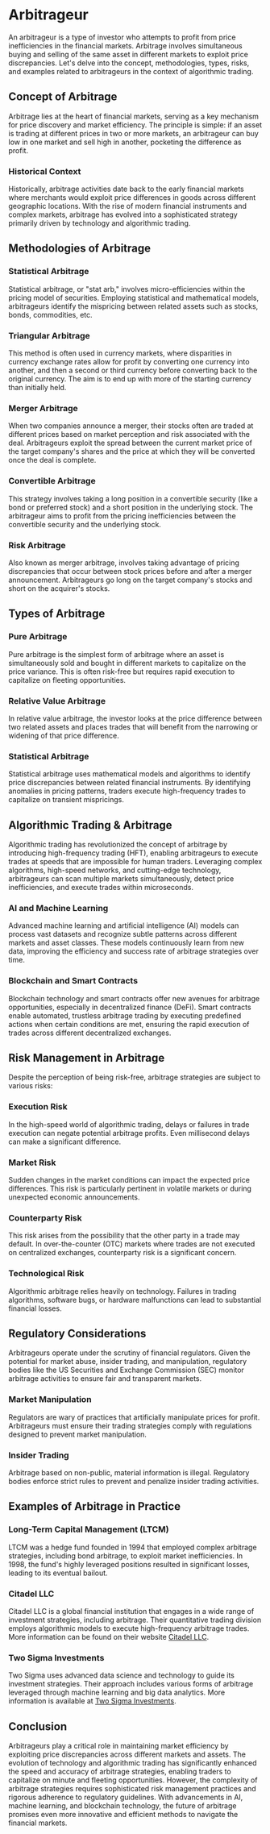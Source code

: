 # Arbitrageur

An arbitrageur is a type of investor who attempts to profit from price inefficiencies in the financial markets. Arbitrage involves simultaneous buying and selling of the same asset in different markets to exploit price discrepancies. Let's delve into the concept, methodologies, types, risks, and examples related to arbitrageurs in the context of algorithmic trading.

## Concept of Arbitrage
Arbitrage lies at the heart of financial markets, serving as a key mechanism for price discovery and market efficiency. The principle is simple: if an asset is trading at different prices in two or more markets, an arbitrageur can buy low in one market and sell high in another, pocketing the difference as profit.

### Historical Context
Historically, arbitrage activities date back to the early financial markets where merchants would exploit price differences in goods across different geographic locations. With the rise of modern financial instruments and complex markets, arbitrage has evolved into a sophisticated strategy primarily driven by technology and algorithmic trading.

## Methodologies of Arbitrage
### Statistical Arbitrage
Statistical arbitrage, or "stat arb," involves micro-efficiencies within the pricing model of securities. Employing statistical and mathematical models, arbitrageurs identify the mispricing between related assets such as stocks, bonds, commodities, etc.

### Triangular Arbitrage
This method is often used in currency markets, where disparities in currency exchange rates allow for profit by converting one currency into another, and then a second or third currency before converting back to the original currency. The aim is to end up with more of the starting currency than initially held.

### Merger Arbitrage
When two companies announce a merger, their stocks often are traded at different prices based on market perception and risk associated with the deal. Arbitrageurs exploit the spread between the current market price of the target company's shares and the price at which they will be converted once the deal is complete.

### Convertible Arbitrage
This strategy involves taking a long position in a convertible security (like a bond or preferred stock) and a short position in the underlying stock. The arbitrageur aims to profit from the pricing inefficiencies between the convertible security and the underlying stock.

### Risk Arbitrage
Also known as merger arbitrage, involves taking advantage of pricing discrepancies that occur between stock prices before and after a merger announcement. Arbitrageurs go long on the target company's stocks and short on the acquirer's stocks.

## Types of Arbitrage
### Pure Arbitrage
Pure arbitrage is the simplest form of arbitrage where an asset is simultaneously sold and bought in different markets to capitalize on the price variance. This is often risk-free but requires rapid execution to capitalize on fleeting opportunities.

### Relative Value Arbitrage
In relative value arbitrage, the investor looks at the price difference between two related assets and places trades that will benefit from the narrowing or widening of that price difference.

### Statistical Arbitrage
Statistical arbitrage uses mathematical models and algorithms to identify price discrepancies between related financial instruments. By identifying anomalies in pricing patterns, traders execute high-frequency trades to capitalize on transient mispricings.

## Algorithmic Trading & Arbitrage
Algorithmic trading has revolutionized the concept of arbitrage by introducing high-frequency trading (HFT), enabling arbitrageurs to execute trades at speeds that are impossible for human traders. Leveraging complex algorithms, high-speed networks, and cutting-edge technology, arbitrageurs can scan multiple markets simultaneously, detect price inefficiencies, and execute trades within microseconds.

### AI and Machine Learning
Advanced machine learning and artificial intelligence (AI) models can process vast datasets and recognize subtle patterns across different markets and asset classes. These models continuously learn from new data, improving the efficiency and success rate of arbitrage strategies over time.

### Blockchain and Smart Contracts
Blockchain technology and smart contracts offer new avenues for arbitrage opportunities, especially in decentralized finance (DeFi). Smart contracts enable automated, trustless arbitrage trading by executing predefined actions when certain conditions are met, ensuring the rapid execution of trades across different decentralized exchanges.

## Risk Management in Arbitrage
Despite the perception of being risk-free, arbitrage strategies are subject to various risks:

### Execution Risk
In the high-speed world of algorithmic trading, delays or failures in trade execution can negate potential arbitrage profits. Even millisecond delays can make a significant difference.

### Market Risk
Sudden changes in the market conditions can impact the expected price differences. This risk is particularly pertinent in volatile markets or during unexpected economic announcements.

### Counterparty Risk
This risk arises from the possibility that the other party in a trade may default. In over-the-counter (OTC) markets where trades are not executed on centralized exchanges, counterparty risk is a significant concern.

### Technological Risk
Algorithmic arbitrage relies heavily on technology. Failures in trading algorithms, software bugs, or hardware malfunctions can lead to substantial financial losses. 

## Regulatory Considerations
Arbitrageurs operate under the scrutiny of financial regulators. Given the potential for market abuse, insider trading, and manipulation, regulatory bodies like the US Securities and Exchange Commission (SEC) monitor arbitrage activities to ensure fair and transparent markets.

### Market Manipulation
Regulators are wary of practices that artificially manipulate prices for profit. Arbitrageurs must ensure their trading strategies comply with regulations designed to prevent market manipulation.

### Insider Trading
Arbitrage based on non-public, material information is illegal. Regulatory bodies enforce strict rules to prevent and penalize insider trading activities.

## Examples of Arbitrage in Practice
### Long-Term Capital Management (LTCM)
LTCM was a hedge fund founded in 1994 that employed complex arbitrage strategies, including bond arbitrage, to exploit market inefficiencies. In 1998, the fund's highly leveraged positions resulted in significant losses, leading to its eventual bailout.

### Citadel LLC
Citadel LLC is a global financial institution that engages in a wide range of investment strategies, including arbitrage. Their quantitative trading division employs algorithmic models to execute high-frequency arbitrage trades. More information can be found on their website [Citadel LLC](https://www.citadel.com/).

### Two Sigma Investments
Two Sigma uses advanced data science and technology to guide its investment strategies. Their approach includes various forms of arbitrage leveraged through machine learning and big data analytics. More information is available at [Two Sigma Investments](https://www.twosigma.com/).

## Conclusion
Arbitrageurs play a critical role in maintaining market efficiency by exploiting price discrepancies across different markets and assets. The evolution of technology and algorithmic trading has significantly enhanced the speed and accuracy of arbitrage strategies, enabling traders to capitalize on minute and fleeting opportunities. However, the complexity of arbitrage strategies requires sophisticated risk management practices and rigorous adherence to regulatory guidelines. With advancements in AI, machine learning, and blockchain technology, the future of arbitrage promises even more innovative and efficient methods to navigate the financial markets.
